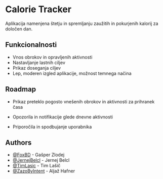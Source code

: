 # Calorie Tracker

Aplikacija namenjena štetju in spremljanju zaužitih in pokurjenih kalorij za določen dan.

## Funkcionalnosti

- Vnos obrokov in opravljenih aktivnosti
- Nastavljanje lastnih ciljev
- Prikaz doseganja ciljev
- Lep, moderen izgled aplikacije, možnost temnega načina

## Roadmap

- Prikaz preteklo pogosto vnešenih obrokov in aktivnosti za prihranek časa

- Opozorila in notifikacije glede dnevne aktivnosti

- Priporočila in spodbujanje uporabnika

## Authors

- [@FoxBD](https://github.com/FoxBD) - Gašper Zlodej
- [@JernejBelcl](https://github.com/JernejBelcl) - Jernej Belcl
- [@TimLasic](https://github.com/FoxBD) - Tim Lašič
- [@ZazoByIntent](https://github.com/ZazoByIntent) - Aljaž Hafner

